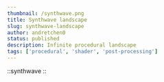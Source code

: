 ```yaml
---
thumbnail: /synthwave.png
title: Synthwave landscape
slug: synthwave-landscape
author: andretchen0
status: published
description: Infinite procedural landscape
tags: ['procedural', 'shader', 'post-processing']
---
```


::synthwave
::
